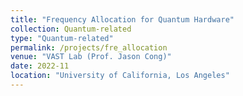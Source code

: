 ```yaml
---
title: "Frequency Allocation for Quantum Hardware"
collection: Quantum-related
type: "Quantum-related"
permalink: /projects/fre_allocation
venue: "VAST Lab (Prof. Jason Cong)"
date: 2022-11
location: "University of California, Los Angeles"
---
```


<!-- [More information here]() -->
